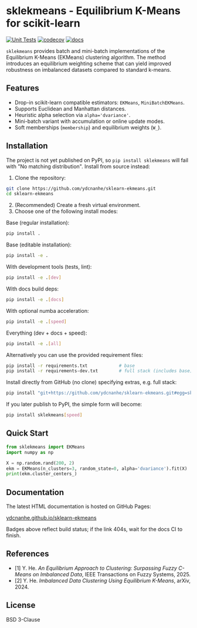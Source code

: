 sklekmeans - Equilibrium K-Means for scikit-learn
=================================================

[![Unit Tests](https://github.com/ydcnanhe/sklearn-ekmeans/actions/workflows/python-app.yml/badge.svg)](https://github.com/ydcnanhe/sklearn-ekmeans/actions/workflows/python-app.yml)
[![codecov](https://codecov.io/gh/ydcnanhe/sklearn-ekmeans/graph/badge.svg)](https://codecov.io/gh/ydcnanhe/sklearn-ekmeans)
[![docs](https://img.shields.io/badge/docs-gh--pages-blue)](https://ydcnanhe.github.io/sklearn-ekmeans)

`sklekmeans` provides batch and mini-batch implementations of the
Equilibrium K-Means (EKMeans) clustering algorithm. The method introduces
an equilibrium weighting scheme that can yield improved robustness on
imbalanced datasets compared to standard k-means.

Features
--------
* Drop-in scikit-learn compatible estimators: `EKMeans`, `MiniBatchEKMeans`.
* Supports Euclidean and Manhattan distances.
* Heuristic alpha selection via `alpha='dvariance'`.
* Mini-batch variant with accumulation or online update modes.
* Soft memberships (`membership`) and equilibrium weights (`W_`).

Installation
------------
The project is not yet published on PyPI, so `pip install sklekmeans` will fail with
"No matching distribution". Install from source instead:

1. Clone the repository:
```bash
git clone https://github.com/ydcnanhe/sklearn-ekmeans.git
cd sklearn-ekmeans
```
2. (Recommended) Create a fresh virtual environment.
3. Choose one of the following install modes:

Base (regular installation):
```bash
pip install .
```

Base (editable installation):
```bash
pip install -e .
```

With development tools (tests, lint):
```bash
pip install -e .[dev]
```

With docs build deps:
```bash
pip install -e .[docs]
```

With optional numba acceleration:
```bash
pip install -e .[speed]
```

Everything (dev + docs + speed):
```bash
pip install -e .[all]
```

Alternatively you can use the provided requirement files:
```bash
pip install -r requirements.txt            # base
pip install -r requirements-dev.txt        # full stack (includes base)
```

Install directly from GitHub (no clone) specifying extras, e.g. full stack:
```bash
pip install "git+https://github.com/ydcnanhe/sklearn-ekmeans.git#egg=sklekmeans[all]"
```

If you later publish to PyPI, the simple form will become:
```bash
pip install sklekmeans[speed]
```

Quick Start
-----------
```python
from sklekmeans import EKMeans
import numpy as np

X = np.random.rand(200, 2)
ekm = EKMeans(n_clusters=3, random_state=0, alpha='dvariance').fit(X)
print(ekm.cluster_centers_)
```

Documentation
-------------
The latest HTML documentation is hosted on GitHub Pages:

[ydcnanhe.github.io/sklearn-ekmeans](https://ydcnanhe.github.io/sklearn-ekmeans)

Badges above reflect build status; if the link 404s, wait for the docs CI to finish.

References
----------
- [1] Y. He. *An Equilibrium Approach to Clustering: Surpassing Fuzzy C-Means on Imbalanced Data*, IEEE Transactions on Fuzzy Systems, 2025.
- [2] Y. He. *Imbalanced Data Clustering Using Equilibrium K-Means*, arXiv, 2024.

License
-------
BSD 3-Clause

